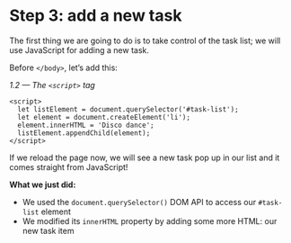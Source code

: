 # Step 3: add a new task

The first thing we are going to do is to take control of the task list; we will use JavaScript for adding a new task.

Before `</body>`, let’s add this:

_1.2 — The `<script>` tag_

```markup
<script>
  let listElement = document.querySelector('#task-list');
  let element = document.createElement('li');
  element.innerHTML = 'Disco dance';
  listElement.appendChild(element);
</script>
```

If we reload the page now, we will see a new task pop up in our list and it comes straight from JavaScript!

**What we just did:**

* We used the `document.querySelector()` DOM API to access our `#task-list` element
* We modified its `innerHTML` property by adding some more HTML: our new task item
